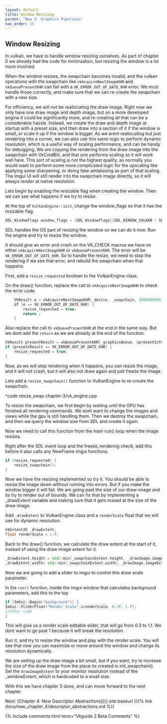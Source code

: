 ```yaml
---
layout: default
title: Window Resizing
parent: "New 3. Graphics Pipelines"
nav_order: 25
---
```


## Window Resizing
In vulkan, we have to handle window resizing ourselves. As part of chapter 0 we already had the code for minimzation, but resizing the window is a lot more involved.

When the window resizes, the swapchain becomes invalid, and the vulkan operations with the swapchain like `vkAcquireNextImageKHR` and `vkQueuePresentKHR` can fail with a `VK_ERROR_OUT_OF_DATE_KHR` error. We must handle those correctly, and make sure that we can re-create the swapchain with a new size. 

For efficiency, we will not be reallocating the draw image. Right now we only have one draw image and depth image, but on a more developed engine it could be significantly more, and re-creating all that can be a considerable hassle. Instead, we create the draw and depth image at startup with a preset size, and then draw into a section of it if the window is small, or scale it up if the window is bigger. As we arent reallocating but just rendering into a corner, we can also use this same logic to perform dynamic resolution, which is a useful way of scaling performance, and can be handy for debugging. We are copying the rendering from the draw image into the swapchain with VkCmdBlit, and that one performs scaling so it will work well here. This sort of scaling is not the highest quality, as normally you would want to perform some more complicated logic for the upscaling like applying some sharpening, or doing fake antialiasing as part of that scaling. The Imgui UI will still render into the swapchain image directly, so it will always render at native resolution.

Lets begin by enabling the resizable flag when creating the window. Then we can see what happens if we try to resize.

At the top of `VulkanEngine::init`, change the window_flags so that it has the resizable flag.

```cpp
SDL_WindowFlags window_flags = (SDL_WindowFlags)(SDL_WINDOW_VULKAN | SDL_WINDOW_RESIZABLE);
```
SDL handles the OS part of resizing the window so we can do it now. Run the engine and try to resize the window.

It should give an error and crash on the VK_CHECK macros we have on either `vkAcquireNextImageKHR` or `vkQueuePresentKHR`. The error will be `VK_ERROR_OUT_OF_DATE_KHR`. So to handle the resize, we need to stop the rendering if we see that error, and rebuild the swapchain when that happens.

First, add a `resize_requested` boolean to the VulkanEngine class.

On the draw() function, replace the call to `vkAcquireNextImageKHR` to check the error code.

```cpp
	VkResult e = vkAcquireNextImageKHR(_device, _swapchain, 1000000000, get_current_frame()._swapchainSemaphore, nullptr, &swapchainImageIndex);
	if (e == VK_ERROR_OUT_OF_DATE_KHR) {
        resize_requested = true;       
		return ;
	}
```

Also replace the call to `vkQueuePresentKHR` at the end in the same way. But we dont add the `return` as we are already at the end of the function.
```cpp
VkResult presentResult = vkQueuePresentKHR(_graphicsQueue, &presentInfo);
if (presentResult == VK_ERROR_OUT_OF_DATE_KHR) {
    resize_requested = true;
}
```

Now, as we will stop rendering when it happens, you can resize the image, and it will not crash, but it will also not draw again and just freeze the image.

Lets add a `resize_swapchain()` function to VulkanEngine to re-create the swapchain.

^code resize_swap chapter-3/vk_engine.cpp

To resize the swapchain, we first begin by waiting until the GPU has finished all rendering commands. We dont want to change the images and views while the gpu is still handling them. Then we destroy the swapchain, and then we query the window size from SDL and create it again. 

Now we need to call this function from the main run() loop when the image resizes.

Right after the SDL event loop and the freeze_rendering check, add this before it also calls any NewFrame imgui functions.
```cpp
if (resize_requested) {
	resize_swapchain();
}
```

Now we have the resizing implemented so try it. You should be able to resize the image down without running into errors. But if you make the window bigger it will fail. We are going past the size of our draw-image and its try to render out of bounds. We can fix that by implementing a _drawExtent variable and making sure that it gets maxed at the size of the draw image.

Add `_drawExtent` to VulkanEngine class and a `renderScale` float that we will use for dynamic resolution.

```cpp
VkExtent2D _drawExtent;
float renderScale = 1.f;
```

Back to the draw() function, we calculate the draw extent at the start of it, instead of using the draw image extent for it.

```cpp
_drawExtent.height = std::min(_swapchainExtent.height, _drawImage.imageExtent.height) * renderScale;
_drawExtent.width= std::min(_swapchainExtent.width, _drawImage.imageExtent.width) * renderScale;
```

Now we are going to add a slider to imgui to control this draw scale parameter.

In the `run()` function, inside the imgui window that calculates background parameters, add this to the top

```cpp
if (ImGui::Begin("background")) {
ImGui::SliderFloat("Render Scale",&renderScale, 0.3f, 1.f);
//other code
}
```

This will give us a render scale editable slider, that will go from 0.3 to 1.f. We dont want to go past 1 because it will break the resolution. 

Run it, and try to resize the window and play with the render scale. You will see that now you can maximize or move around the window and change its resolution dynamically.

We are setting up the draw image a bit small, but if you want, try to increase the size of the draw image from the place its created in init_swapchain(). Set the `drawImageExtent` to your monitor resolution instead of the _windowExtent, which is hardcoded to a small size.

With this we have chapter 3 done, and can move forward to the next chapter.

Next: [Chapter 4: New Descriptor Abstractions]({{ site.baseurl }}{% link docs/new_chapter_4/descriptor_abstractions.md %})

{% include comments.html term="Vkguide 2 Beta Comments" %}